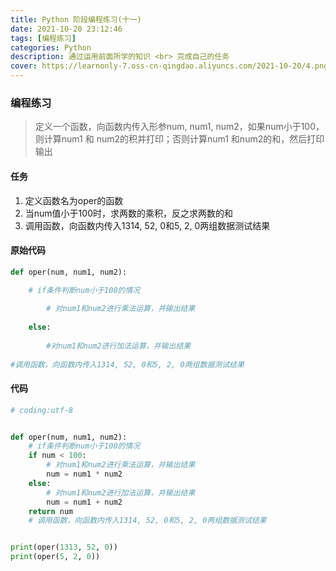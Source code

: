 ```yaml
---
title: Python 阶段编程练习(十一)
date: 2021-10-20 23:12:46
tags: [编程练习]
categories: Python
description: 通过运用前面所学的知识 <br> 完成自己的任务
cover: https://learnonly-7.oss-cn-qingdao.aliyuncs.com/2021-10-20/4.png
---
```


### 编程练习

> 定义一个函数，向函数内传入形参num, num1, num2，如果num小于100，则计算num1 和 num2的积并打印；否则计算num1 和num2的和，然后打印输出

#### 任务

1. 定义函数名为oper的函数
2. 当num值小于100时，求两数的乘积，反之求两数的和
3. 调用函数，向函数内传入1314, 52, 0和5, 2, 0两组数据测试结果

#### 原始代码

```python
def oper(num, num1, num2):

	# if条件判断num小于100的情况
	
		# 对num1和num2进行乘法运算，并输出结果
		
	else:
	
		#对num1和num2进行加法运算，并输出结果
		
#调用函数，向函数内传入1314, 52, 0和5, 2, 0两组数据测试结果	

```

#### 代码

```python
# coding:utf-8


def oper(num, num1, num2):
    # if条件判断num小于100的情况
    if num < 100:
        # 对num1和num2进行乘法运算，并输出结果
        num = num1 * num2
    else:
        # 对num1和num2进行加法运算，并输出结果
        num = num1 + num2
    return num
    # 调用函数，向函数内传入1314, 52, 0和5, 2, 0两组数据测试结果


print(oper(1313, 52, 0))
print(oper(5, 2, 0))

```
